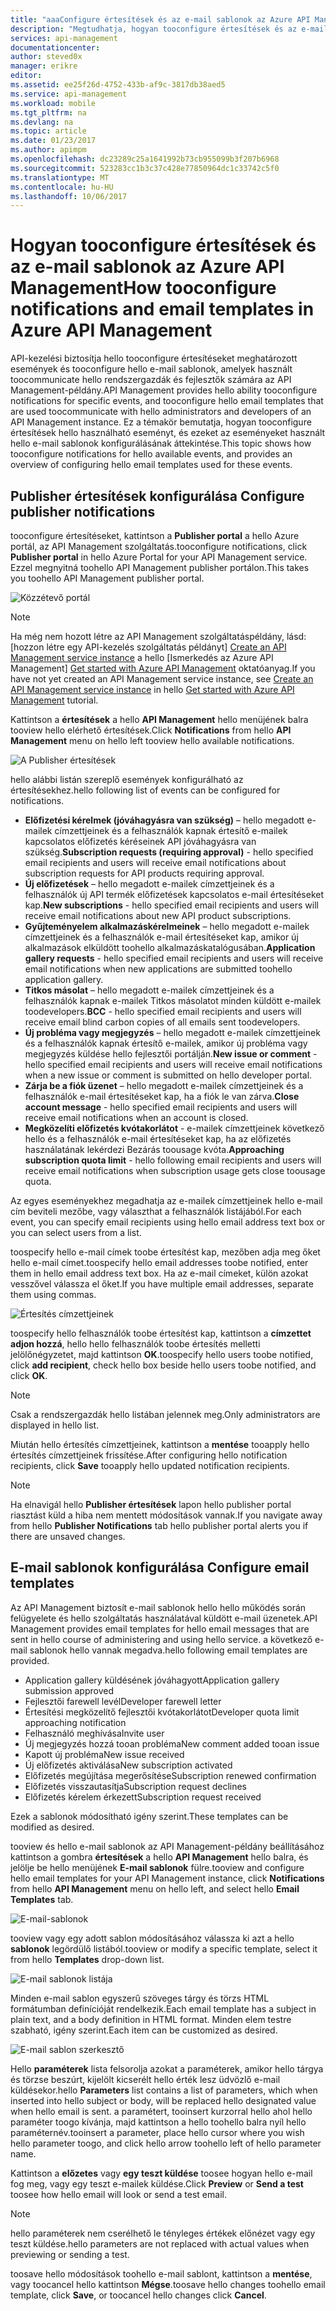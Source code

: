 ```yaml
---
title: "aaaConfigure értesítések és az e-mail sablonok az Azure API Management |} Microsoft Docs"
description: "Megtudhatja, hogyan tooconfigure értesítések és az e-mail sablonok az Azure API Management."
services: api-management
documentationcenter: 
author: steved0x
manager: erikre
editor: 
ms.assetid: ee25f26d-4752-433b-af9c-3817db38aed5
ms.service: api-management
ms.workload: mobile
ms.tgt_pltfrm: na
ms.devlang: na
ms.topic: article
ms.date: 01/23/2017
ms.author: apimpm
ms.openlocfilehash: dc23289c25a1641992b73cb955099b3f207b6968
ms.sourcegitcommit: 523283cc1b3c37c428e77850964dc1c33742c5f0
ms.translationtype: MT
ms.contentlocale: hu-HU
ms.lasthandoff: 10/06/2017
---
```

# <a name="how-tooconfigure-notifications-and-email-templates-in-azure-api-management"></a><span data-ttu-id="ae7fe-103">Hogyan tooconfigure értesítések és az e-mail sablonok az Azure API Management</span><span class="sxs-lookup"><span data-stu-id="ae7fe-103">How tooconfigure notifications and email templates in Azure API Management</span></span>
<span data-ttu-id="ae7fe-104">API-kezelési biztosítja hello tooconfigure értesítéseket meghatározott események és tooconfigure hello e-mail sablonok, amelyek használt toocommunicate hello rendszergazdák és fejlesztők számára az API Management-példány.</span><span class="sxs-lookup"><span data-stu-id="ae7fe-104">API Management provides hello ability tooconfigure notifications for specific events, and tooconfigure hello email templates that are used toocommunicate with hello administrators and developers of an API Management instance.</span></span> <span data-ttu-id="ae7fe-105">Ez a témakör bemutatja, hogyan tooconfigure értesítések hello használható eseményt, és ezeket az eseményeket használt hello e-mail sablonok konfigurálásának áttekintése.</span><span class="sxs-lookup"><span data-stu-id="ae7fe-105">This topic shows how tooconfigure notifications for hello available events, and provides an overview of configuring hello email templates used for these events.</span></span>

## <span data-ttu-id="ae7fe-106"><a name="publisher-notifications"></a>Publisher értesítések konfigurálása</span><span class="sxs-lookup"><span data-stu-id="ae7fe-106"><a name="publisher-notifications"> </a>Configure publisher notifications</span></span>
<span data-ttu-id="ae7fe-107">tooconfigure értesítéseket, kattintson a **Publisher portal** a hello Azure portál, az API Management szolgáltatás.</span><span class="sxs-lookup"><span data-stu-id="ae7fe-107">tooconfigure notifications, click **Publisher portal** in hello Azure Portal for your API Management service.</span></span> <span data-ttu-id="ae7fe-108">Ezzel megnyitná toohello API Management publisher portálon.</span><span class="sxs-lookup"><span data-stu-id="ae7fe-108">This takes you toohello API Management publisher portal.</span></span>

![Közzétevő portál][api-management-management-console]

> [!NOTE] 
> <span data-ttu-id="ae7fe-110">Ha még nem hozott létre az API Management szolgáltatáspéldány, lásd: [hozzon létre egy API-kezelés szolgáltatás példányt] [ Create an API Management service instance] a hello [Ismerkedés az Azure API Management] [ Get started with Azure API Management] oktatóanyag.</span><span class="sxs-lookup"><span data-stu-id="ae7fe-110">If you have not yet created an API Management service instance, see [Create an API Management service instance][Create an API Management service instance] in hello [Get started with Azure API Management][Get started with Azure API Management] tutorial.</span></span>

<span data-ttu-id="ae7fe-111">Kattintson a **értesítések** a hello **API Management** hello menüjének balra tooview hello elérhető értesítések.</span><span class="sxs-lookup"><span data-stu-id="ae7fe-111">Click **Notifications** from hello **API Management** menu on hello left tooview hello available notifications.</span></span>

![A Publisher értesítések][api-management-publisher-notifications]

<span data-ttu-id="ae7fe-113">hello alábbi listán szereplő események konfigurálható az értesítésekhez.</span><span class="sxs-lookup"><span data-stu-id="ae7fe-113">hello following list of events can be configured for notifications.</span></span>

* <span data-ttu-id="ae7fe-114">**Előfizetési kérelmek (jóváhagyásra van szükség)** – hello megadott e-mailek címzettjeinek és a felhasználók kapnak értesítő e-mailek kapcsolatos előfizetés kéréseinek API jóváhagyásra van szükség.</span><span class="sxs-lookup"><span data-stu-id="ae7fe-114">**Subscription requests (requiring approval)** - hello specified email recipients and users will receive email notifications about subscription requests for API products requiring approval.</span></span>
* <span data-ttu-id="ae7fe-115">**Új előfizetések** – hello megadott e-mailek címzettjeinek és a felhasználók új API termék előfizetések kapcsolatos e-mail értesítéseket kap.</span><span class="sxs-lookup"><span data-stu-id="ae7fe-115">**New subscriptions** - hello specified email recipients and users will receive email notifications about new API product subscriptions.</span></span>
* <span data-ttu-id="ae7fe-116">**Gyűjteményelem alkalmazáskérelmeinek** – hello megadott e-mailek címzettjeinek és a felhasználók e-mail értesítéseket kap, amikor új alkalmazások elküldött toohello alkalmazáskatalógusában.</span><span class="sxs-lookup"><span data-stu-id="ae7fe-116">**Application gallery requests** - hello specified email recipients and users will receive email notifications when new applications are submitted toohello application gallery.</span></span>
* <span data-ttu-id="ae7fe-117">**Titkos másolat** – hello megadott e-mailek címzettjeinek és a felhasználók kapnak e-mailek Titkos másolatot minden küldött e-mailek toodevelopers.</span><span class="sxs-lookup"><span data-stu-id="ae7fe-117">**BCC** - hello specified email recipients and users will receive email blind carbon copies of all emails sent toodevelopers.</span></span>
* <span data-ttu-id="ae7fe-118">**Új probléma vagy megjegyzés** – hello megadott e-mailek címzettjeinek és a felhasználók kapnak értesítő e-mailek, amikor új probléma vagy megjegyzés küldése hello fejlesztői portálján.</span><span class="sxs-lookup"><span data-stu-id="ae7fe-118">**New issue or comment** - hello specified email recipients and users will receive email notifications when a new issue or comment is submitted on hello developer portal.</span></span>
* <span data-ttu-id="ae7fe-119">**Zárja be a fiók üzenet** – hello megadott e-mailek címzettjeinek és a felhasználók e-mail értesítéseket kap, ha a fiók le van zárva.</span><span class="sxs-lookup"><span data-stu-id="ae7fe-119">**Close account message** - hello specified email recipients and users will receive email notifications when an account is closed.</span></span>
* <span data-ttu-id="ae7fe-120">**Megközelíti előfizetés kvótakorlátot** - e-mailek címzettjeinek következő hello és a felhasználók e-mail értesítéseket kap, ha az előfizetés használatának lekérdezi Bezárás toousage kvóta.</span><span class="sxs-lookup"><span data-stu-id="ae7fe-120">**Approaching subscription quota limit** - hello following email recipients and users will receive email notifications when subscription usage gets close toousage quota.</span></span>

<span data-ttu-id="ae7fe-121">Az egyes eseményekhez megadhatja az e-mailek címzettjeinek hello e-mail cím beviteli mezőbe, vagy választhat a felhasználók listájából.</span><span class="sxs-lookup"><span data-stu-id="ae7fe-121">For each event, you can specify email recipients using hello email address text box or you can select users from a list.</span></span>

<span data-ttu-id="ae7fe-122">toospecify hello e-mail címek toobe értesítést kap, mezőben adja meg őket hello e-mail címet.</span><span class="sxs-lookup"><span data-stu-id="ae7fe-122">toospecify hello email addresses toobe notified, enter them in hello email address text box.</span></span> <span data-ttu-id="ae7fe-123">Ha az e-mail címeket, külön azokat vesszővel válassza el őket.</span><span class="sxs-lookup"><span data-stu-id="ae7fe-123">If you have multiple email addresses, separate them using commas.</span></span>

![Értesítés címzettjeinek][api-management-email-addresses]

<span data-ttu-id="ae7fe-125">toospecify hello felhasználók toobe értesítést kap, kattintson a **címzettet adjon hozzá**, hello hello felhasználók toobe értesítés melletti jelölőnégyzetet, majd kattintson **OK**.</span><span class="sxs-lookup"><span data-stu-id="ae7fe-125">toospecify hello users toobe notified, click **add recipient**, check hello box beside hello users toobe notified, and click **OK**.</span></span>

> [!NOTE] 
> <span data-ttu-id="ae7fe-126">Csak a rendszergazdák hello listában jelennek meg.</span><span class="sxs-lookup"><span data-stu-id="ae7fe-126">Only administrators are displayed in hello list.</span></span>


<span data-ttu-id="ae7fe-127">Miután hello értesítés címzettjeinek, kattintson a **mentése** tooapply hello értesítés címzettjeinek frissítése.</span><span class="sxs-lookup"><span data-stu-id="ae7fe-127">After configuring hello notification recipients, click **Save** tooapply hello updated notification recipients.</span></span>

> [!NOTE] 
> <span data-ttu-id="ae7fe-128">Ha elnavigál hello **Publisher értesítések** lapon hello publisher portal riasztást küld a hiba nem mentett módosítások vannak.</span><span class="sxs-lookup"><span data-stu-id="ae7fe-128">If you navigate away from hello **Publisher Notifications** tab hello publisher portal alerts you if there are unsaved changes.</span></span>


## <span data-ttu-id="ae7fe-129"><a name="email-templates"></a>E-mail sablonok konfigurálása</span><span class="sxs-lookup"><span data-stu-id="ae7fe-129"><a name="email-templates"> </a>Configure email templates</span></span>
<span data-ttu-id="ae7fe-130">Az API Management biztosít e-mail sablonok hello hello működés során felügyelete és hello szolgáltatás használatával küldött e-mail üzenetek.</span><span class="sxs-lookup"><span data-stu-id="ae7fe-130">API Management provides email templates for hello email messages that are sent in hello course of administering and using hello service.</span></span> <span data-ttu-id="ae7fe-131">a következő e-mail sablonok hello vannak megadva.</span><span class="sxs-lookup"><span data-stu-id="ae7fe-131">hello following email templates are provided.</span></span>

* <span data-ttu-id="ae7fe-132">Application gallery küldésének jóváhagyott</span><span class="sxs-lookup"><span data-stu-id="ae7fe-132">Application gallery submission approved</span></span>
* <span data-ttu-id="ae7fe-133">Fejlesztői farewell levél</span><span class="sxs-lookup"><span data-stu-id="ae7fe-133">Developer farewell letter</span></span>
* <span data-ttu-id="ae7fe-134">Értesítési megközelítő fejlesztői kvótakorlátot</span><span class="sxs-lookup"><span data-stu-id="ae7fe-134">Developer quota limit approaching notification</span></span>
* <span data-ttu-id="ae7fe-135">Felhasználó meghívása</span><span class="sxs-lookup"><span data-stu-id="ae7fe-135">Invite user</span></span>
* <span data-ttu-id="ae7fe-136">Új megjegyzés hozzá tooan probléma</span><span class="sxs-lookup"><span data-stu-id="ae7fe-136">New comment added tooan issue</span></span>
* <span data-ttu-id="ae7fe-137">Kapott új probléma</span><span class="sxs-lookup"><span data-stu-id="ae7fe-137">New issue received</span></span>
* <span data-ttu-id="ae7fe-138">Új előfizetés aktiválása</span><span class="sxs-lookup"><span data-stu-id="ae7fe-138">New subscription activated</span></span>
* <span data-ttu-id="ae7fe-139">Előfizetés megújítása megerősítése</span><span class="sxs-lookup"><span data-stu-id="ae7fe-139">Subscription renewed confirmation</span></span>
* <span data-ttu-id="ae7fe-140">Előfizetés visszautasítja</span><span class="sxs-lookup"><span data-stu-id="ae7fe-140">Subscription request declines</span></span>
* <span data-ttu-id="ae7fe-141">Előfizetés kérelem érkezett</span><span class="sxs-lookup"><span data-stu-id="ae7fe-141">Subscription request received</span></span>

<span data-ttu-id="ae7fe-142">Ezek a sablonok módosítható igény szerint.</span><span class="sxs-lookup"><span data-stu-id="ae7fe-142">These templates can be modified as desired.</span></span>

<span data-ttu-id="ae7fe-143">tooview és hello e-mail sablonok az API Management-példány beállításához kattintson a gombra **értesítések** a hello **API Management** hello balra, és jelölje be hello menüjének **E-mail sablonok**  fülre.</span><span class="sxs-lookup"><span data-stu-id="ae7fe-143">tooview and configure hello email templates for your API Management instance, click **Notifications** from hello **API Management** menu on hello left, and select hello **Email Templates** tab.</span></span>

![E-mail-sablonok][api-management-email-templates]

<span data-ttu-id="ae7fe-145">tooview vagy egy adott sablon módosításához válassza ki azt a hello **sablonok** legördülő listából.</span><span class="sxs-lookup"><span data-stu-id="ae7fe-145">tooview or modify a specific template, select it from hello **Templates** drop-down list.</span></span>

![E-mail sablonok listája][api-management-email-templates-list]

<span data-ttu-id="ae7fe-147">Minden e-mail sablon egyszerű szöveges tárgy és törzs HTML formátumban definícióját rendelkezik.</span><span class="sxs-lookup"><span data-stu-id="ae7fe-147">Each email template has a subject in plain text, and a body definition in HTML format.</span></span> <span data-ttu-id="ae7fe-148">Minden elem testre szabható, igény szerint.</span><span class="sxs-lookup"><span data-stu-id="ae7fe-148">Each item can be customized as desired.</span></span>

![E-mail sablon szerkesztő][api-management-email-template]

<span data-ttu-id="ae7fe-150">Hello **paraméterek** lista felsorolja azokat a paraméterek, amikor hello tárgya és törzse beszúrt, kijelölt kicserélt hello érték lesz üdvözlő e-mail küldésekor.</span><span class="sxs-lookup"><span data-stu-id="ae7fe-150">hello **Parameters** list contains a list of parameters, which when inserted into hello subject or body, will be replaced hello designated value when hello email is sent.</span></span> <span data-ttu-id="ae7fe-151">a paramétert, tooinsert kurzorral hello ahol hello paraméter toogo kívánja, majd kattintson a hello toohello balra nyíl hello paraméternév.</span><span class="sxs-lookup"><span data-stu-id="ae7fe-151">tooinsert a parameter, place hello cursor where you wish hello parameter toogo, and click hello arrow toohello left of hello parameter name.</span></span>

<span data-ttu-id="ae7fe-152">Kattintson a **előzetes** vagy **egy teszt küldése** toosee hogyan hello e-mail fog meg, vagy egy teszt e-mailek küldése.</span><span class="sxs-lookup"><span data-stu-id="ae7fe-152">Click **Preview** or **Send a test** toosee how hello email will look or send a test email.</span></span>

> [!NOTE] 
> <span data-ttu-id="ae7fe-153">hello paraméterek nem cserélhető le tényleges értékek előnézet vagy egy teszt küldése.</span><span class="sxs-lookup"><span data-stu-id="ae7fe-153">hello parameters are not replaced with actual values when previewing or sending a test.</span></span>

<span data-ttu-id="ae7fe-154">toosave hello módosítások toohello e-mail sablont, kattintson a **mentése**, vagy toocancel hello kattintson **Mégse**.</span><span class="sxs-lookup"><span data-stu-id="ae7fe-154">toosave hello changes toohello email template, click **Save**, or toocancel hello changes click **Cancel**.</span></span>
 

[api-management-management-console]: ./media/api-management-howto-configure-notifications/api-management-management-console.png
[api-management-publisher-notifications]: ./media/api-management-howto-configure-notifications/api-management-publisher-notifications.png
[api-management-email-addresses]: ./media/api-management-howto-configure-notifications/api-management-email-addresses.png


[api-management-email-templates]: ./media/api-management-howto-configure-notifications/api-management-email-templates.png
[api-management-email-templates-list]: ./media/api-management-howto-configure-notifications/api-management-email-templates-list.png
[api-management-email-template]: ./media/api-management-howto-configure-notifications/api-management-email-template.png


[Configure publisher notifications]: #publisher-notifications
[Configure email templates]: #email-templates

[How toocreate and use groups]: api-management-howto-create-groups.md
[How tooassociate groups with developers]: api-management-howto-create-groups.md#associate-group-developer

[Get started with Azure API Management]: api-management-get-started.md
[Create an API Management service instance]: api-management-get-started.md#create-service-instance
